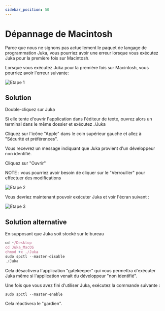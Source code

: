 ```yaml
---
sidebar_position: 50
---
```


# Dépannage de Macintosh

Parce que nous ne signons pas actuellement le paquet de langage de programmation Juka, vous pourriez avoir une erreur lorsque vous exécutez Juka pour la première fois sur Macintosh.

Lorsque vous exécutez Juka pour la première fois sur Macintosh, vous pourriez avoir l'erreur suivante:

![Etape 1](/img/macintosh/cannotbeopened.png)


## Solution

Double-cliquez sur Juka

Si elle tente d'ouvrir l'application dans l'éditeur de texte, ouvrez alors un terminal dans le même dossier et exécutez ./Juka

Cliquez sur l'icône "Apple" dans le coin supérieur gauche et allez à "Sécurité et préférences".

Vous recevrez un message indiquant que Juka provient d'un développeur non identifié.

Cliquez sur "Ouvrir"

NOTE : vous pourriez avoir besoin de cliquer sur le "Verrouiller" pour effectuer des modifications

![Etape 2](/img/macintosh/openanyway.png)


Vous devriez maintenant pouvoir exécuter Juka et voir l'écran suivant :

![Etape 3](/img/macintosh/final.png)

## Solution alternative

En supposant que Juka soit stocké sur le bureau
```jsx
cd ~/Desktop
cd Juka_MacOS
chmod +x ./Juka
sudo spctl --master-disable
./Juka
```

Cela désactivera l'application "gatekeeper" qui vous permettra d'exécuter Juka même si l'application venait du développeur "non identifié".

Une fois que vous avez fini d'utiliser Juka, exécutez la commande suivante :

```jsx
sudo spctl --master-enable
```
Cela réactivera le "gardien".



